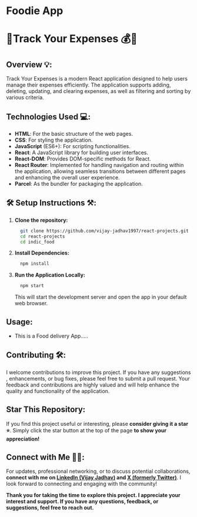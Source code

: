 # Foodie App

# 🧾Track Your Expenses 💰💸

## Overview 💡:
Track Your Expenses is a modern React application designed to help users manage their expenses efficiently. The application supports adding, deleting, updating, and clearing expenses, as well as filtering and sorting by various criteria.


## Technologies Used 💻:
-  **HTML**: For the basic structure of the web pages.
-  **CSS**: For styling the application.
-  **JavaScript** (ES6+): For scripting functionalities.
-  **React**: A JavaScript library for building user interfaces.
-  **React-DOM**: Provides DOM-specific methods for React.
-  **React Router**: Implemented for handling navigation and routing within the application, allowing seamless transitions between different pages and enhancing the overall user experience.
-  **Parcel**: As the bundler for packaging the application.



## 🛠 Setup Instructions ⚒:
1. **Clone the repository:**
    ```sh
      git clone https://github.com/vijay-jadhav1997/react-projects.git
      cd react-projects
      cd indic_food
    ```

2. **Install Dependencies:**
    ```sh
      npm install
    ```

3. **Run the Application Locally:**
    ```sh
      npm start
    ```
    This will start the development server and open the app in your default web browser.


## Usage:
- This is a Food delivery App.....


## Contributing 🛠️:

I welcome contributions to improve this project. If you have any suggestions , enhancements, or bug fixes, please feel free to submit a pull request. Your feedback and contributions are highly valued and will help enhance the quality and functionality of the application.


## Star This Repository:
If you find this project useful or interesting, please **consider giving it a star ⭐**. Simply click the star button at the top of the page **to show your appreciation!**


##  Connect with Me 🤝🏻:

For updates, professional networking, or to discuss potential collaborations, **connect with me on [LinkedIn (Vijay Jadhav)](https://www.linkedin.com/in/vijay-jadhav1997) and [X (formerly Twitter)](https://x.com/VijayJadha93653)**. I look forward to connecting and engaging with the community!

**Thank you for taking the time to explore this project. I appreciate your interest and support. If you have any questions, feedback, or suggestions, feel free to reach out.**
